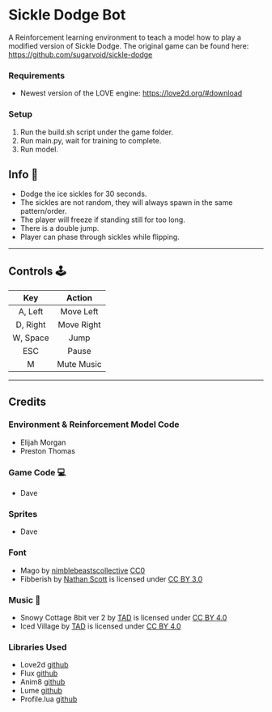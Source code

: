 # Sickle Dodge Bot
A Reinforcement learning environment to teach a model how to play a modified version of Sickle Dodge. The original game can be found here: https://github.com/sugarvoid/sickle-dodge


### Requirements
- Newest version of the LOVE engine: https://love2d.org/#download

### Setup
1. Run the build.sh script under the game folder.
2. Run main.py, wait for training to complete.
3. Run model.

## Info :dart:
- Dodge the ice sickles for 30 seconds.
- The sickles are not random, they will always spawn in the same pattern/order.
- The player will freeze if standing still for too long.
- There is a double jump.
- Player can phase through sickles while flipping.
<hr>

## Controls :joystick: 

|Key|Action|
|:---:|:---:|
|A, Left|Move Left|
|D, Right|Move Right|
|W, Space|Jump|
|ESC| Pause |
|M|Mute Music|

<hr>


## Credits
### Environment & Reinforcement Model Code
- Elijah Morgan
- Preston Thomas

### Game Code :computer: 
- Dave
### Sprites
- Dave
### Font
- Mago by [nimblebeastscollective](https://nimblebeastscollective.itch.io) [CC0](https://creativecommons.org/publicdomain/zero/1.0/)
- Fibberish by [Nathan Scott](https://caffinate.itch.io/fibberish) is licensed under [CC BY 3.0]()
### Music :musical_keyboard:
- Snowy Cottage 8bit ver 2 by [TAD](https://www.youtube.com/c/Tadon) is licensed under [CC BY 4.0](https://creativecommons.org/licenses/by/4.0/)
- Iced Village by [TAD](https://www.youtube.com/c/Tadon) is licensed under [CC BY 4.0](https://creativecommons.org/licenses/by/4.0/)
### Libraries Used
- Love2d [github](https://github.com/love2d/love)
- Flux [github](https://github.com/rxi/flux)
- Anim8 [github](https://github.com/kikito/anim8)
- Lume [github](https://github.com/rxi/lume)
- Profile.lua [github](https://github.com/2dengine/profile.lua)
